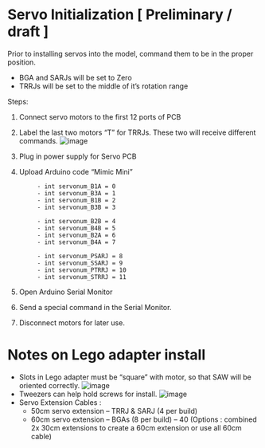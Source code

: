 # Servo Initialization  [ Preliminary / draft  ]

Prior to installing servos into the model, command them to be in the proper position. 
 *  BGA and SARJs will be set to Zero
 * TRRJs will be set to the middle of it’s rotation range

Steps:

  1.  Connect servo motors to the first 12 ports of PCB
  2.  Label the last two motors “T” for TRRJs.  These two will receive different commands.        ![image](https://github.com/ISS-Mimic/Mimic/assets/58833710/3fca182c-949a-4941-b85a-b19a0a94602a)
  3.  Plug in power supply for Servo PCB
  4.  Upload Arduino code “Mimic Mini”
     
               - int servonum_B1A = 0
               - int servonum_B3A = 1
               - int servonum_B1B = 2
               - int servonum_B3B = 3
          
               - int servonum_B2B = 4
               - int servonum_B4B = 5
               - int servonum_B2A = 6
               - int servonum_B4A = 7
          
               - int servonum_PSARJ = 8
               - int servonum_SSARJ = 9
               - int servonum_PTRRJ = 10
               - int servonum_STRRJ = 11
                 
  5.  Open Arduino Serial Monitor
  6.  Send a special command in the Serial Monitor.
  7.  Disconnect motors for later use.  

# Notes on Lego adapter install
 * Slots in Lego adapter must be “square” with motor, so that SAW will be oriented correctly.  ![image](https://github.com/ISS-Mimic/Mimic/assets/58833710/d1a42a0e-58b4-4c59-9b65-2cc4723c542b)
 * Tweezers can help hold screws for install.  ![image](https://github.com/ISS-Mimic/Mimic/assets/58833710/5e803946-51d8-40e6-b2eb-db48e333c7b6)
 * Servo Extension Cables :
     *   50cm servo extension – TRRJ & SARJ (4 per build)
     *   60cm servo extension – BGAs  (8 per build) – 40 (Options : combined 2x 30cm extensions to create a 60cm extension or use all 60cm cable) 









